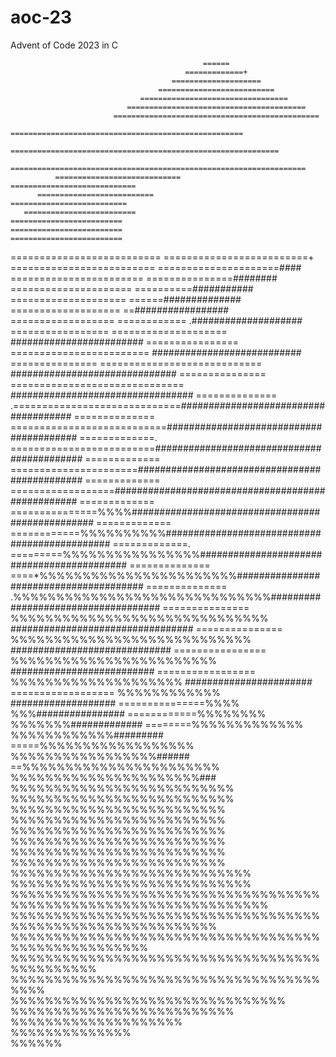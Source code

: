 # aoc-23
Advent of Code 2023 in C





                                               ======                                               
                                           =============+                                           
                                        ====================                                        
                                     ==========================                                     
                                 =================================                                  
                              ========================================                              
                           ==============================================                           
                        ====================================================                        
                    ============================================================                    
                 ==================================================================                 
              ============================                ============================              
          ==========================                            ==========================          
       =========================                                    =========================       
    =========================                                          =========================    
 ==========================                                              =========================+ 
=========================                                                  =====================####
=======================                                                      ===============########
=====================                                                          ==========###########
====================                                                            ======##############
===================                                                              ==#################
==================                          ============                       .####################
=================                       ====================                ########################
================                      ========================           ###########################
===============                     ============================      ##############################
===============                    ==============================  #################################
==============                   .=============================#####################################
==============                   ===========================########################################
=============.                  =========================###########################################
=============                   ======================##############################################
=============                   ==================##################################################
=============                   ===============%%%%#################################################
=============                   ============%%%%%%%%%%##############################################
=============.                  =========%%%%%%%%%%%%%%%%###########################################
==============                   ====*%%%%%%%%%%%%%%%%%%%%%%%#######################################
==============                   .%%%%%%%%%%%%%%%%%%%%%%%%%%%%%%####################################
===============                    %%%%%%%%%%%%%%%%%%%%%%%%%%%%%%  #################################
===============                     %%%%%%%%%%%%%%%%%%%%%%%%%%%%       #############################
================                      %%%%%%%%%%%%%%%%%%%%%%%%            ##########################
=================                       %%%%%%%%%%%%%%%%%%%%                 #######################
==================                          %%%%%%%%%%%%                         ###################
===============%%%%                                                              %%%################
============%%%%%%%%                                                            %%%%%%%#############
========%%%%%%%%%%%%%                                                          %%%%%%%%%%%%#########
=====%%%%%%%%%%%%%%%%%%                                                      %%%%%%%%%%%%%%%%%######
==%%%%%%%%%%%%%%%%%%%%%%%                                                  %%%%%%%%%%%%%%%%%%%%%%###
 %%%%%%%%%%%%%%%%%%%%%%%%%%                                              %%%%%%%%%%%%%%%%%%%%%%%%%% 
    %%%%%%%%%%%%%%%%%%%%%%%%%                                          %%%%%%%%%%%%%%%%%%%%%%%%%    
       %%%%%%%%%%%%%%%%%%%%%%%%%                                    %%%%%%%%%%%%%%%%%%%%%%%%%       
           %%%%%%%%%%%%%%%%%%%%%%%%%                            %%%%%%%%%%%%%%%%%%%%%%%%%           
              %%%%%%%%%%%%%%%%%%%%%%%%%%%%                %%%%%%%%%%%%%%%%%%%%%%%%%%%%              
                 %%%%%%%%%%%%%%%%%%%%%%%%%%%%%%%%%%%%%%%%%%%%%%%%%%%%%%%%%%%%%%%%%%                 
                    %%%%%%%%%%%%%%%%%%%%%%%%%%%%%%%%%%%%%%%%%%%%%%%%%%%%%%%%%%%%                    
                        %%%%%%%%%%%%%%%%%%%%%%%%%%%%%%%%%%%%%%%%%%%%%%%%%%%%                        
                           %%%%%%%%%%%%%%%%%%%%%%%%%%%%%%%%%%%%%%%%%%%%%%                           
                              %%%%%%%%%%%%%%%%%%%%%%%%%%%%%%%%%%%%%%%%                              
                                  %%%%%%%%%%%%%%%%%%%%%%%%%%%%%%%%                                  
                                     %%%%%%%%%%%%%%%%%%%%%%%%%%                                     
                                        %%%%%%%%%%%%%%%%%%%%                                        
                                           %%%%%%%%%%%%%%                                           
                                               %%%%%%                                               

